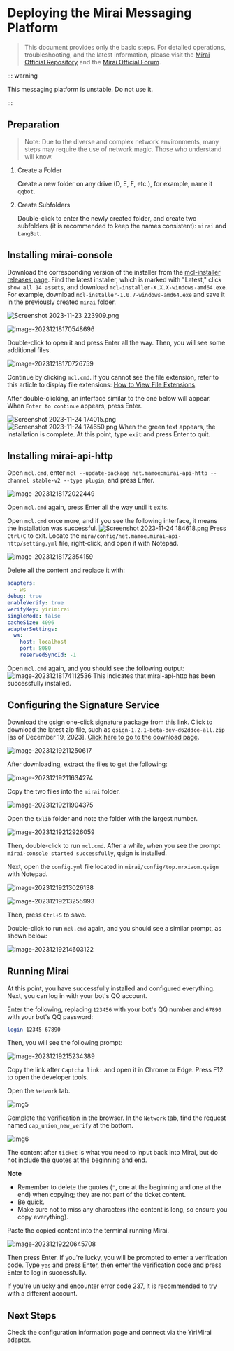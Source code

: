 # Deploying the Mirai Messaging Platform

> This document provides only the basic steps. For detailed operations, troubleshooting, and the latest information, please visit the [Mirai Official Repository](https://github.com/mamoe/mirai) and the [Mirai Official Forum](https://mirai.mamoe.net/).

::: warning

This messaging platform is unstable. Do not use it.

:::

## Preparation

> Note: Due to the diverse and complex network environments, many steps may require the use of network magic. Those who understand will know.

1. Create a Folder

   Create a new folder on any drive (D, E, F, etc.), for example, name it `qqbot`.

2. Create Subfolders

   Double-click to enter the newly created folder, and create two subfolders (it is recommended to keep the names consistent): `mirai` and `LangBot`.

## Installing mirai-console

Download the corresponding version of the installer from the [mcl-installer releases page](https://github.com/iTXTech/mcl-installer/releases). Find the latest installer, which is marked with "Latest," click `show all 14 assets`, and download `mcl-installer-X.X.X-windows-amd64.exe`. For example, download `mcl-installer-1.0.7-windows-amd64.exe` and save it in the previously created `mirai` folder.

![Screenshot 2023-11-23 223909.png](/assets/image/mirai_dl_1.png)

![image-20231218170548696](/assets/image/mirai_dl_2.png)

Double-click to open it and press Enter all the way. Then, you will see some additional files.

![image-20231218170726759](/assets/image/mirai_dl_3.png)

Continue by clicking `mcl.cmd`. If you cannot see the file extension, refer to this article to display file extensions: [How to View File Extensions](https://jingyan.baidu.com/article/9158e0004c6cbea2541228da.html).

After double-clicking, an interface similar to the one below will appear. When `Enter to continue` appears, press Enter.

![Screenshot 2023-11-24 174015.png](/assets/image/mirai_dl_4.png)
![Screenshot 2023-11-24 174650.png](/assets/image/mirai_dl_5.png)
When the green text appears, the installation is complete. At this point, type `exit` and press Enter to quit.

## Installing mirai-api-http

Open `mcl.cmd`, enter `mcl --update-package net.mamoe:mirai-api-http --channel stable-v2 --type plugin`, and press Enter.

![image-20231218172022449](/assets/image/mah_dl_1.png)

Open `mcl.cmd` again, press Enter all the way until it exits.

Open `mcl.cmd` once more, and if you see the following interface, it means the installation was successful.
![Screenshot 2023-11-24 184618.png](/assets/image/mah_dl_2.png)
Press `Ctrl+C` to exit.
Locate the `mira/config/net.mamoe.mirai-api-http/setting.yml` file, right-click, and open it with Notepad.

![image-20231218172354159](/assets/image/mah_dl_3.png)

Delete all the content and replace it with:

```yml
adapters:
  - ws
debug: true
enableVerify: true
verifyKey: yirimirai
singleMode: false
cacheSize: 4096
adapterSettings:
  ws:
    host: localhost
    port: 8080
    reservedSyncId: -1
```

Open `mcl.cmd` again, and you should see the following output:
![image-20231218174112536](/assets/image/mah_dl_4.png)
This indicates that mirai-api-http has been successfully installed.

## Configuring the Signature Service

Download the qsign one-click signature package from this link. Click to download the latest zip file, such as `qsign-1.2.1-beta-dev-d62ddce-all.zip` [as of December 19, 2023]. [Click here to go to the download page](https://github.com/MrXiaoM/qsign/releases).

![image-20231219211250617](/assets/image/mirai_sign_1.png)

After downloading, extract the files to get the following:

![image-20231219211634274](/assets/image/mirai_sign_2.png)

Copy the two files into the `mirai` folder.

![image-20231219211904375](/assets/image/mirai_sign_3.png)

Open the `txlib` folder and note the folder with the largest number.

![image-20231219212926059](/assets/image/mirai_sign_4.png)

Then, double-click to run `mcl.cmd`. After a while, when you see the prompt `mirai-console started successfully`, qsign is installed.

Next, open the `config.yml` file located in `mirai/config/top.mrxiaom.qsign` with Notepad.

![image-20231219213026138](/assets/image/mirai_sign_5.png)

![image-20231219213255993](/assets/image/mirai_sign_6.png)

Then, press `Ctrl+S` to save.

Double-click to run `mcl.cmd` again, and you should see a similar prompt, as shown below:

![image-20231219214603122](/assets/image/mirai_sign_7.png)

## Running Mirai

At this point, you have successfully installed and configured everything. Next, you can log in with your bot's QQ account.

Enter the following, replacing `123456` with your bot's QQ number and `67890` with your bot's QQ password:

```bash
login 12345 67890
```

Then, you will see the following prompt:

![image-20231219215234389](/assets/image/run_mirai_1.png)

Copy the link after `Captcha link:` and open it in Chrome or Edge. Press F12 to open the developer tools.

Open the `Network` tab.

![img5](/assets/image/get_captcha.png)

Complete the verification in the browser. In the `Network` tab, find the request named `cap_union_new_verify` at the bottom.

![img6](/assets/image/get_gocq_login_token.png)

The content after `ticket` is what you need to input back into Mirai, but do not include the quotes at the beginning and end.

**Note**

- Remember to delete the quotes (`"`, one at the beginning and one at the end) when copying; they are not part of the ticket content.
- Be quick.
- Make sure not to miss any characters (the content is long, so ensure you copy everything).

Paste the copied content into the terminal running Mirai.

![image-20231219220645708](/assets/image/paste_token.png)

Then press Enter. If you're lucky, you will be prompted to enter a verification code. Type `yes` and press Enter, then enter the verification code and press Enter to log in successfully.

If you're unlucky and encounter error code 237, it is recommended to try with a different account.

## Next Steps

Check the configuration information page and connect via the YiriMirai adapter.